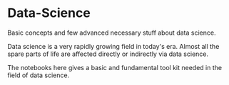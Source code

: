 # Data-Science

Basic concepts and few advanced necessary stuff about data science.

Data science is a very rapidly growing field in today's era. Almost all the spare parts of life are affected directly or indirectly via data science. 

The notebooks here gives a basic and fundamental tool kit needed in the field of data science. 



